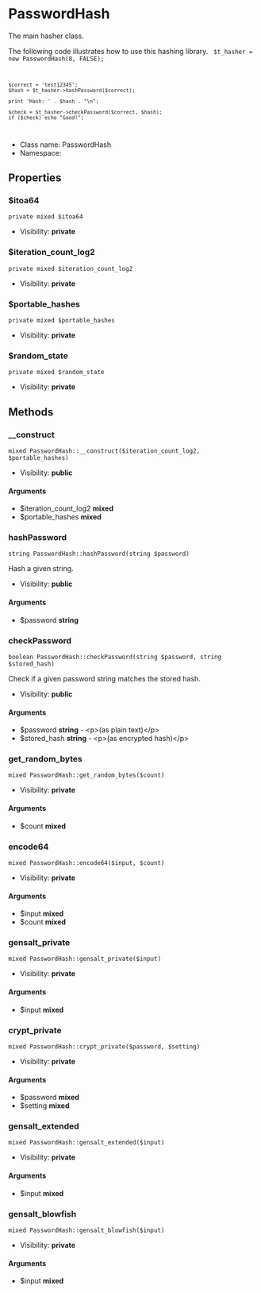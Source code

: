 PasswordHash
===============

The main hasher class.

The following code illustrates how to use this hashing library.
<code>
    $t_hasher = new PasswordHash(8, FALSE);

    $correct = 'test12345';
    $hash = $t_hasher->hashPassword($correct);

    print 'Hash: ' . $hash . "\n";

    $check = $t_hasher->checkPassword($correct, $hash);
    if ($check) echo "Good!";
</code>


* Class name: PasswordHash
* Namespace: 





Properties
----------


### $itoa64

    private mixed $itoa64





* Visibility: **private**


### $iteration_count_log2

    private mixed $iteration_count_log2





* Visibility: **private**


### $portable_hashes

    private mixed $portable_hashes





* Visibility: **private**


### $random_state

    private mixed $random_state





* Visibility: **private**


Methods
-------


### __construct

    mixed PasswordHash::__construct($iteration_count_log2, $portable_hashes)





* Visibility: **public**


#### Arguments
* $iteration_count_log2 **mixed**
* $portable_hashes **mixed**



### hashPassword

    string PasswordHash::hashPassword(string $password)

Hash a given string.



* Visibility: **public**


#### Arguments
* $password **string**



### checkPassword

    boolean PasswordHash::checkPassword(string $password, string $stored_hash)

Check if a given password string matches the stored hash.



* Visibility: **public**


#### Arguments
* $password **string** - &lt;p&gt;(as plain text)&lt;/p&gt;
* $stored_hash **string** - &lt;p&gt;(as encrypted hash)&lt;/p&gt;



### get_random_bytes

    mixed PasswordHash::get_random_bytes($count)





* Visibility: **private**


#### Arguments
* $count **mixed**



### encode64

    mixed PasswordHash::encode64($input, $count)





* Visibility: **private**


#### Arguments
* $input **mixed**
* $count **mixed**



### gensalt_private

    mixed PasswordHash::gensalt_private($input)





* Visibility: **private**


#### Arguments
* $input **mixed**



### crypt_private

    mixed PasswordHash::crypt_private($password, $setting)





* Visibility: **private**


#### Arguments
* $password **mixed**
* $setting **mixed**



### gensalt_extended

    mixed PasswordHash::gensalt_extended($input)





* Visibility: **private**


#### Arguments
* $input **mixed**



### gensalt_blowfish

    mixed PasswordHash::gensalt_blowfish($input)





* Visibility: **private**


#### Arguments
* $input **mixed**


